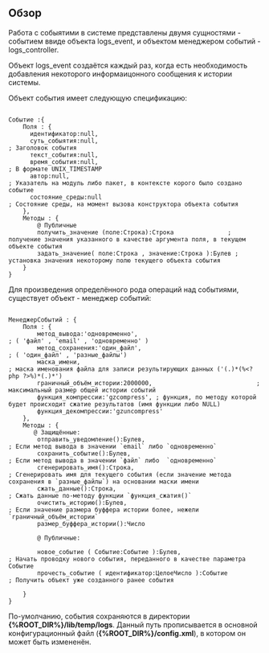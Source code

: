 ## Обзор ##

Работа с собыятими в системе представлены двумя сущностями - событием ввиде объекта logs\_event, и объектом менеджером событий - logs\_controller.

Объект logs\_event создаётся каждый раз, когда есть необходимость добавления некоторого информаицонного сообщения к истории системы.

Объект события имеет следующую спецификацию:

```

Событие :{
    Поля : {
      идентификатор:null,
      суть_собыятия:null,                                                 ; Заголовок события
      текст_события:null,                     
      время_события:null,                                                 ; В формате UNIX_TIMESTAMP
      автор:null,                                                                  ; Указатель на модуль либо пакет, в контексте корого было создано событие
      состояние_среды:null                                              ; Состояние среды, на момент вызова конструктора объекта события
    },
    Методы : {
        @ Публичные
        получить_значение (поле:Строка):Строка               ; получение значения указанного в качестве аргумента поля, в текущем объекте события
        задать_значение( поле:Строка , значение:Строка ):Булев ; установка значения некоторому полю текущего объекта события   
    }
}

```

Для произведения определённого рода операций над событиями, существует объект - менеджер событий:

```

МенеджерСобытий : {
    Поля : {
        метод_вывода:'одновременно',                                                   ; ( 'файл' , 'email' , 'одновременно' )
        метод_сохранения:'один_файл',                                            ; ( 'один_файл' , 'разные_файлы')
        маска_имени,                                                      ; маска именования файла для записи результирующих данных ('(.)*(%<?php ?>%)*(.)*')
        граничный_объём_истории:2000000,                             ; максимальный размер общей истории событий
        функция_компрессии:'gzcompress', ; функция, по методу которой будет происходит сжатие результатов (имя функции либо NULL)
        функция_декомпрессии:'gzuncompress'
    },
    Методы : {
       @ Защищённые:
        отправить_уведомление():Булев,                                ; Если метод вывода в значении `email` либо `одновременно`
        сохранить_событие():Булев,                                         ; Если метод вывода в значении `файл` либо  `одновременно`
        сгенерировать_имя():Строка,                                         ; Сгенерировать имя для текущего события (если значение метода сохранения в `разные_файлы`) на основании маски имени
        сжать_данные():Строка,                                                  ; Сжать данные по-методу функции `функция_сжатия()`
        очистить_историю():Булев,                                           ; Если значение размера буффера истории более, нежели `граничный_объём_истории`
        размер_буффера_истории():Число   
 
        @ Публичные:        
       
        новое_событие ( Событие:Событие ):Булев,                               ; Начать проводку нового события, переданного в качестве параметра Событие
        прочесть_событие ( идентификатор:ЦелоеЧисло ):Событие         ; Получить объект уже созданного ранее события
                      
    }
}

```


По-умолчанию, события сохраняются в директории **{%ROOT\_DIR%}/lib/temp/logs**. Данный путь прописывается в основной конфигурационный файл (**{%ROOT\_DIR%}/config.xml**), в котором он может быть измененён.





